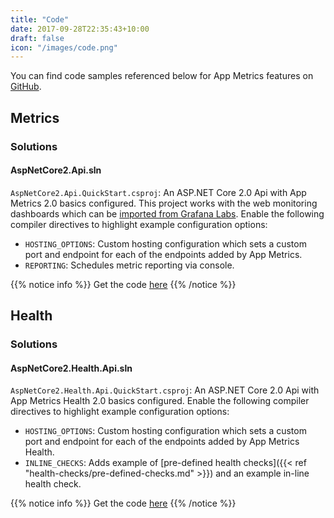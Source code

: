 ```yaml
---
title: "Code"
date: 2017-09-28T22:35:43+10:00
draft: false
icon: "/images/code.png"
---
```


You can find code samples referenced below for App Metrics features on [GitHub](https://github.com/AppMetrics/Samples.V2).

## Metrics

### Solutions

#### AspNetCore2.Api.sln

`AspNetCore2.Api.QuickStart.csproj`: An ASP.NET Core 2.0 Api with App Metrics 2.0 basics configured. This project works with the web monitoring dashboards which can be [imported from Grafana Labs](https://grafana.com/dashboards?search=app%20metrics). Enable the following compiler directives to highlight example configuration options:

- `HOSTING_OPTIONS`: Custom hosting configuration which sets a custom port and endpoint for each of the endpoints added by App Metrics.
- `REPORTING`: Schedules metric reporting via console.

{{% notice info %}}
Get the code [here](https://github.com/AppMetrics/Samples.V2/tree/master/AspNetCore2.Api.QuickStart)
{{% /notice %}}

##  Health

### Solutions

#### AspNetCore2.Health.Api.sln

`AspNetCore2.Health.Api.QuickStart.csproj`: An ASP.NET Core 2.0 Api with App Metrics Health 2.0 basics configured. Enable the following compiler directives to highlight example configuration options:

- `HOSTING_OPTIONS`: Custom hosting configuration which sets a custom port and endpoint for each of the endpoints added by App Metrics Health.
- `INLINE_CHECKS`: Adds example of [pre-defined health checks]({{< ref "health-checks/pre-defined-checks.md" >}}) and an example in-line health check.

{{% notice info %}}
Get the code [here](https://github.com/AppMetrics/Samples.V2/tree/master/AspNetCore2.Health.Api.QuickStart)
{{% /notice %}}
